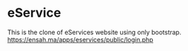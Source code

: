 # eService
This is the clone of eServices website using only bootstrap. https://ensah.ma/apps/eservices/public/login.php
